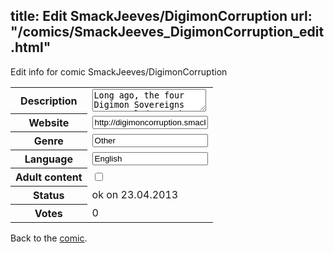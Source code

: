 title: Edit SmackJeeves/DigimonCorruption
url: "/comics/SmackJeeves_DigimonCorruption_edit.html"
---
Edit info for comic SmackJeeves/DigimonCorruption

<form name="comic" action="http://gaepostmail.appengine.com/comic" name="post">
<table class="comicinfo">
<tr>
<th>Description</th><td><textarea name="description">Long ago, the four Digimon Sovereigns were sealed away by the traitorous Legendary Warriors, those who had once sworn to protect the Digimon. Soon after, all but one of the Royal Knights were also killed by these fallen heroes. The Legendary Warriors were executed, but the after-effects of their treason still lingered. Now, Digimon are being corrupted by the mysterious Virus Cores, and the very data making up the Digital World is falling apart. BlackWarGreymon and his mysterious master are accelerating the process. Meanwhile, the soldiers of the Daemon Corps have begun moving their own plans forward. The whole world is in a state of chaos... But legends arose in the Digital World of the DigiDestined, who would free the Digimon Sovereigns and stop the degradation of the Digital World. It is time.</textarea></td>
</tr>
<tr>
<th>Website</th><td><input type="text" name="url" value="http://digimoncorruption.smackjeeves.com/comics/"/></td>
</tr>
<tr>
<th>Genre</th><td><input type="text" name="genre" value="Other"/></td>
</tr>
<tr>
<th>Language</th><td><input type="text" name="language" value="English"/></td>
</tr>
<tr>
<th>Adult content</th><td><input type="checkbox" name="adult" value="adult" /></td>
</tr>
<tr>
<th>Status</th><td>ok on 23.04.2013</td>
</tr>
<tr>
<th>Votes</th><td>0</div></td>
</tr>
</table>
</form>

Back to the [comic](/comics/SmackJeeves_DigimonCorruption.html).
